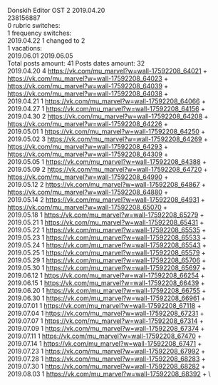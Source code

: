 Donskih	Editor OST 2 2019.04.20\
238156887\
0 rubric switches:\
1 frequency switches:\
2019.04.22 1 changed to 2 \
1 vacations:\
2019.06.01 2019.06.05 \
Total posts amount: 41	Posts dates amount: 32\
2019.04.20 4 https://vk.com/mu_marvel?w=wall-17592208_64021 + https://vk.com/mu_marvel?w=wall-17592208_64023 + https://vk.com/mu_marvel?w=wall-17592208_64039 + https://vk.com/mu_marvel?w=wall-17592208_64038 + \
2019.04.21 1 https://vk.com/mu_marvel?w=wall-17592208_64066 + \
2019.04.27 1 https://vk.com/mu_marvel?w=wall-17592208_64156 + \
2019.04.30 2 https://vk.com/mu_marvel?w=wall-17592208_64208 + https://vk.com/mu_marvel?w=wall-17592208_64226 + \
2019.05.01 1 https://vk.com/mu_marvel?w=wall-17592208_64250 + \
2019.05.02 3 https://vk.com/mu_marvel?w=wall-17592208_64269 + https://vk.com/mu_marvel?w=wall-17592208_64293 + https://vk.com/mu_marvel?w=wall-17592208_64309 + \
2019.05.05 1 https://vk.com/mu_marvel?w=wall-17592208_64388 + \
2019.05.09 2 https://vk.com/mu_marvel?w=wall-17592208_64720 + https://vk.com/mu_marvel?w=wall-17592208_64990 + \
2019.05.12 2 https://vk.com/mu_marvel?w=wall-17592208_64867 + https://vk.com/mu_marvel?w=wall-17592208_64880 + \
2019.05.14 2 https://vk.com/mu_marvel?w=wall-17592208_64931 + https://vk.com/mu_marvel?w=wall-17592208_65070 + \
2019.05.18 1 https://vk.com/mu_marvel?w=wall-17592208_65279 + \
2019.05.21 1 https://vk.com/mu_marvel?w=wall-17592208_65431 + \
2019.05.22 1 https://vk.com/mu_marvel?w=wall-17592208_65535 + \
2019.05.23 1 https://vk.com/mu_marvel?w=wall-17592208_65533 + \
2019.05.24 1 https://vk.com/mu_marvel?w=wall-17592208_65543 + \
2019.05.25 1 https://vk.com/mu_marvel?w=wall-17592208_65579 + \
2019.05.29 1 https://vk.com/mu_marvel?w=wall-17592208_65706 + \
2019.05.30 1 https://vk.com/mu_marvel?w=wall-17592208_65697 + \
2019.06.12 1 https://vk.com/mu_marvel?w=wall-17592208_66254 + \
2019.06.15 1 https://vk.com/mu_marvel?w=wall-17592208_66439 + \
2019.06.20 1 https://vk.com/mu_marvel?w=wall-17592208_66755 + \
2019.06.30 1 https://vk.com/mu_marvel?w=wall-17592208_66961 + \
2019.07.01 1 https://vk.com/mu_marvel?w=wall-17592208_67118 + \
2019.07.04 1 https://vk.com/mu_marvel?w=wall-17592208_67231 + \
2019.07.07 1 https://vk.com/mu_marvel?w=wall-17592208_67314 + \
2019.07.09 1 https://vk.com/mu_marvel?w=wall-17592208_67374 + \
2019.07.11 1 https://vk.com/mu_marvel?w=wall-17592208_67470 + \
2019.07.14 1 https://vk.com/mu_marvel?w=wall-17592208_67471 + \
2019.07.23 1 https://vk.com/mu_marvel?w=wall-17592208_67992 + \
2019.07.28 1 https://vk.com/mu_marvel?w=wall-17592208_68283 + \
2019.07.30 1 https://vk.com/mu_marvel?w=wall-17592208_68282 + \
2019.08.03 1 https://vk.com/mu_marvel?w=wall-17592208_68392 + \
